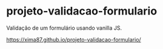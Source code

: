 # projeto-validacao-formulario
Validação de um formulário usando vanilla JS.

https://xima87.github.io/projeto-validacao-formulario/
